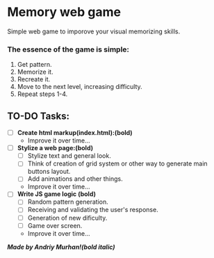 # Memory web game

Simple web game to imporove your visual memorizing skills. 

### The essence of the game is simple:
1. Get pattern.
2. Memorize it.
3. Recreate it.
4. Move to the next level, increasing difficulty.
5. Repeat steps 1-4.

## TO-DO Tasks:
- [ ] __Create html markup(index.html):(bold)__
    - Improve it over time...
- [ ] __Stylize a web page:(bold)__
    - [ ] Stylize text and general look.
    - [ ] Think of creation of grid system or other way to generate main buttons layout.
    - [ ] Add animations and other things.
    - Improve it over time...
- [ ] __Write JS game logic (bold)__
    - [ ] Random pattern generation.
    - [ ] Receiving and validating the user's response.
    - [ ] Generation of new dificulty.
    - [ ] Game over screen.
    - Improve it over time...


___Made by Andriy Murhan!(bold italic)___